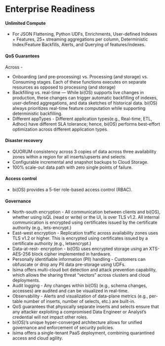 # Enterprise Readiness

#### Unlimited Compute
* For JSON Flattening, Python UDFs, Enrichments, User-defined Indexes + Features, 25+ streaming aggregations per column, Deterministic Index/Feature Backfills, Alerts, and Querying of features/indexes.
#### QoS Guarantees
Across -
  * Onboarding (and pre-processing) vs. Processing (and storage) vs. Consuming stages. Each of these functions executes on separate resources as opposed to processing (and storage)
  * Backfilling vs. real-time — While bi(OS) supports live changes in production, these changes can trigger automatic backfilling of indexes, user-defined aggregations, and data sketches of historical data. bi(OS) always prioritizes real-time feature computation while supporting deterministic backfilling.
  * Different appTypes - Different application types(e.g., Real-time, ETL, Adhoc) have different SLA tolerance; hence, bi(OS) performs best-effort optimization across different application types.
#### Disaster recovery
  * QUORUM consistency across 3 copies of data across three availability zones within a region for all inserts/upserts and selects.
  * Configurable incremental and snapshot backups to Cloud Storage.
  * 100% scale-out data path with zero single points of failure.
#### Access control
  * bi(OS) provides a 5-tier role-based access control (RBAC).
#### Governance
  * North-south encryption - All communication between clients and bi(OS), whether using isQL (read or write) or the UI, is over TLS v1.2. All internal communication is encrypted using certificates issued by the certificate authority (e.g., lets-encrypt.)
  * East-west encryption - Replication traffic across availability zones uses TLS v1.2 or higher.  This is encrypted using certificates issued by a certificate authority (e.g., letsencrypt.)
  * Data-at-rest- encryption - bi(OS) uses encrypted storage using an XTS-AES-256 block cipher implemented in hardware. 
  * Personally identifiable information (PII) handling - Customers can obfuscate or drop any PII data pre-storage using UDFs. 
  * Isima offers multi-cloud bot detection and attack prevention capability, which allows the sharing threat “vectors” across clusters and cloud deployments. 
  * Audit logging - Any changes within bi(OS) (e.g., schema changes, accesses) are audited and can be visualized in real-time. 
  * Observability - Alerts and visualization of data-plane metrics (e.g., per-table number of inserts, number of selects, etc.) are built-in. 
  * QoS guarantees that physically separate inserts and selects ensure that any attacker exploiting a compromised Data Engineer or Analyst’s credential will not impact other roles. 
  * bi(OS)’s unique hyper-converged architecture allows for unified governance and enforcement of security policies. 
  * Isima offers a single-tenant PaaS deployment, combining quarantined access and cloud agility.

